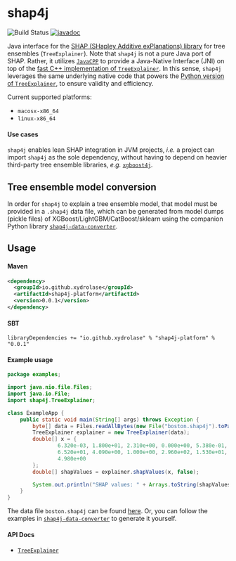 # shap4j

![Build Status](https://api.travis-ci.org/xydrolase/shap4j.svg?branch=master)
[![javadoc](https://javadoc.io/badge2/io.github.xydrolase/shap4j/javadoc.svg)](https://javadoc.io/doc/io.github.xydrolase/shap4j) 

Java interface for the [SHAP (SHapley Additive exPlanations) library](https://github.com/slundberg/shap) for tree 
ensembles (`TreeExplainer`). Note that `shap4j` is not a pure Java port of SHAP. Rather, it utilizes
[`JavaCPP`](https://github.com/bytedeco/javacpp) to provide a Java-Native Interface (JNI) on top of the
[fast C++ implementation of `TreeExplainer`](https://github.com/slundberg/shap/blob/master/shap/tree_shap.h).
In this sense, `shap4j` leverages the same underlying native code that powers the
[Python version of `TreeExplainer`](https://github.com/slundberg/shap#tree-ensemble-example-with-treeexplainer-xgboostlightgbmcatboostscikit-learnpyspark-models),
to ensure validity and efficiency.

Current supported platforms:

 - `macosx-x86_64`
 - `linux-x86_64`

#### Use cases
`shap4j` enables lean SHAP integration in JVM projects, _i.e._ a project can import `shap4j` as the sole dependency,
without having to depend on heavier third-party tree ensemble libraries, 
_e.g._ [`xgboost4j`](https://github.com/dmlc/xgboost/tree/master/jvm-packages).

## Tree ensemble model conversion 
In order for `shap4j` to explain a tree ensemble model, that model must be provided in a `.shap4j` data file, which can
be generated from model dumps (pickle files) of XGBoost/LightGBM/CatBoost/sklearn using the companion Python library
[`shap4j-data-converter`](https://github.com/xydrolase/shap4j-data-converter).

## Usage

#### Maven
```xml
<dependency>
  <groupId>io.github.xydrolase</groupId>
  <artifactId>shap4j-platform</artifactId>
  <version>0.0.1</version>
</dependency>
```

#### SBT
```
libraryDependencies += "io.github.xydrolase" % "shap4j-platform" % "0.0.1"
```

#### Example usage
```java
package examples;

import java.nio.file.Files;
import java.io.File;
import shap4j.TreeExplainer;

class ExampleApp {
    public static void main(String[] args) throws Exception {
        byte[] data = Files.readAllBytes(new File("boston.shap4j").toPath());
        TreeExplainer explainer = new TreeExplainer(data);
        double[] x = {
                6.320e-03, 1.800e+01, 2.310e+00, 0.000e+00, 5.380e-01, 6.575e+00,
                6.520e+01, 4.090e+00, 1.000e+00, 2.960e+02, 1.530e+01, 3.969e+02,
                4.980e+00
        };
        double[] shapValues = explainer.shapValues(x, false);

        System.out.println("SHAP values: " + Arrays.toString(shapValues));
    }
}
```
The data file `boston.shap4j` can be found [here](https://github.com/xydrolase/shap4j/blob/master/shap4j/src/test/resources/boston.shap4j).
Or, you can follow the examples in [`shap4j-data-converter`](https://github.com/xydrolase/shap4j-data-converter) to
generate it yourself.

#### API Docs
 - [`TreeExplainer`](https://javadoc.io/doc/io.github.xydrolase/shap4j/latest/shap4j/TreeExplainer.html)

